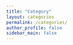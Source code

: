```yaml
---
title: "Category"
layout: categories
permalink: /categories/
author_profile: false
sidebar_main: false
---
```


